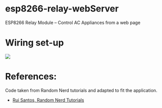 # esp8266-relay-webServer
ESP8266 Relay Module – Control AC Appliances from a web page

# Wiring set-up
![](https://github.com/marcoroda/esp8266-relay-webServer/img/wiring_setup.jpg)


# References:
Code taken from Random Nerd tutorials and adapted to fit the application. 
- [Rui Santos, Random Nerd Tutorials](https://randomnerdtutorials.com/esp8266-relay-module-ac-web-server/)
